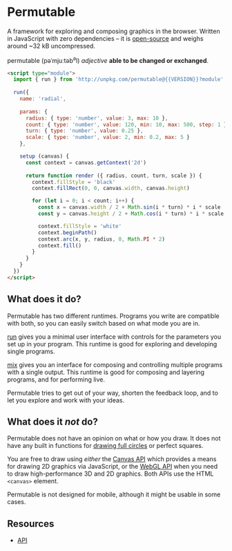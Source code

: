 # Permutable

A framework for exploring and composing graphics in the browser. Written in JavaScript with zero dependencies – it is [open-source](https://github.com/internetfriendsforever/permutable) and weighs around \~32 kB uncompressed.

permutable (pəˈmjuːtəb<sup>ə</sup>l) _adjective_ **able to be changed or exchanged**.

<div id="example"></div>
<style>#example { background: #000; }</style>
<script type="module">
  import { run } from 'https://unpkg.com/permutable@{{VERSION}}?module'
  run({
    name: 'dots',
    params: {
      radius: { type: 'number', value: 3, max: 10 },
      count: { type: 'number', value: 120, min: 10, max: 500, step: 1 },
      turn: { type: 'number', value: 0.25 },
      scale: { type: 'number', value: 2, min: 0.2, max: 5 }
    },
    setup (canvas) {
      const context = canvas.getContext('2d')
      return function render ({ radius, count, turn, scale }) {
        context.fillStyle = 'black'
        context.clearRect(0, 0, canvas.width, canvas.height)
        for (let i = 0; i < count; i++) {
          const x = canvas.width / 2 + Math.sin(i * turn) * i * scale
          const y = canvas.height / 2 + Math.cos(i * turn) * i * scale
          context.fillStyle = 'white'
          context.beginPath()
          context.arc(x, y, radius, 0, Math.PI * 2)
          context.fill()
        }
      }
    }
  }, {
    container: document.getElementById('example')
  })
</script>

```html
<script type="module">
  import { run } from 'http://unpkg.com/permutable@{{VERSION}}?module'
  
  run({
    name: 'radial',
    
    params: {
      radius: { type: 'number', value: 3, max: 10 },
      count: { type: 'number', value: 120, min: 10, max: 500, step: 1 },
      turn: { type: 'number', value: 0.25 },
      scale: { type: 'number', value: 2, min: 0.2, max: 5 }
    },

    setup (canvas) {
      const context = canvas.getContext('2d')
      
      return function render ({ radius, count, turn, scale }) {
        context.fillStyle = 'black'
        context.fillRect(0, 0, canvas.width, canvas.height)

        for (let i = 0; i < count; i++) {
          const x = canvas.width / 2 + Math.sin(i * turn) * i * scale
          const y = canvas.height / 2 + Math.cos(i * turn) * i * scale

          context.fillStyle = 'white'
          context.beginPath()
          context.arc(x, y, radius, 0, Math.PI * 2)
          context.fill()
        }
      }
    }
  })
</script>
```

## What does it do?

Permutable has two different runtimes. Programs you write are compatible with both, so you can easily switch based on what mode you are in.

[run](/api#run) gives you a minimal user interface with controls for the parameters you set up in your program. This runtime is good for exploring and developing single programs.

[mix](/api#mix) gives you an interface for composing and controlling multiple programs with a single output. This runtime is good for composing and layering programs, and for performing live.

Permutable tries to get out of your way, shorten the feedback loop, and to let you explore and work with your ideas.

## What does it _not_ do?

Permutable does not have an opinion on what or how you draw. It does not have any built in functions for [drawing full circles](https://developer.mozilla.org/en-US/docs/Web/API/CanvasRenderingContext2D/arc#Drawing_a_full_circle) or perfect squares.

You are free to draw using _either_ the [Canvas API](https://developer.mozilla.org/en-US/docs/Web/API/Canvas_API) which provides a means for drawing 2D graphics via JavaScript, or the [WebGL API](https://developer.mozilla.org/en-US/docs/Web/API/WebGL_API) when you need to draw high-performance 3D and 2D graphics. Both APIs use the HTML `<canvas>` element.

Permutable is not designed for mobile, although it might be usable in some cases.

## Resources

* [API](/api)
